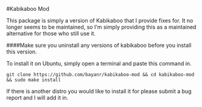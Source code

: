 #Kabikaboo Mod

This package is simply a version of Kabikaboo that I provide fixes for. It no longer seems to be maintained, so I'm simply providing this as a maintained alternative for those who still use it.

####Make sure you uninstall any versions of kabikaboo before you install this version.

To install it on Ubuntu, simply open a terminal and paste this command in.

``` git clone https://github.com/bayanr/kabikaboo-mod && cd kabikaboo-mod && sudo make install ```

If there is another distro you would like to install it for please submit a
bug report and I will add it in.
